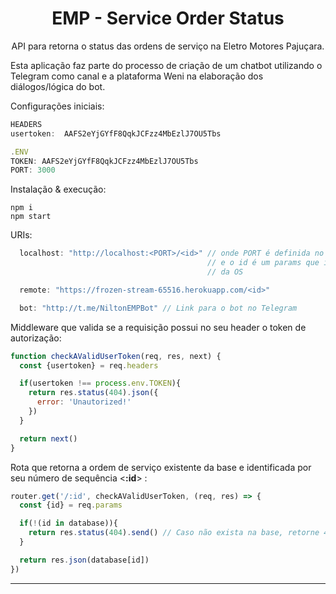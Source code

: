<h1 align="center">EMP - Service Order Status</h1>

<p align="center">API para retorna o status das ordens de serviço na Eletro Motores Pajuçara.</p>

Esta aplicação faz parte do processo de criação de um chatbot utilizando o Telegram como canal e a plataforma Weni na elaboração dos diálogos/lógica do bot.

Configurações iniciais:

```javascript
HEADERS
usertoken:  AAFS2eYjGYfF8QqkJCFzz4MbEzlJ7OU5Tbs

.ENV
TOKEN: AAFS2eYjGYfF8QqkJCFzz4MbEzlJ7OU5Tbs
PORT: 3000
```

Instalação & execução:

```
npm i
npm start
```

URIs:
```javascript
  localhost: "http://localhost:<PORT>/<id>" // onde PORT é definida no .env (opcional)
                                            // e o id é um params que identifica o numero
                                            // da OS

  remote: "https://frozen-stream-65516.herokuapp.com/<id>"

  bot: "http://t.me/NiltonEMPBot" // Link para o bot no Telegram
```

Middleware que valida se a requisição possui no seu header o token de autorização:

```javascript
function checkAValidUserToken(req, res, next) {
  const {usertoken} = req.headers

  if(usertoken !== process.env.TOKEN){
    return res.status(404).json({
      error: 'Unautorized!'
    })
  }

  return next()
}
```

Rota que retorna a ordem de serviço existente da base e identificada por seu número de sequência <**:id**> :

```javascript
router.get('/:id', checkAValidUserToken, (req, res) => {
  const {id} = req.params

  if(!(id in database)){
    return res.status(404).send() // Caso não exista na base, retorne 404(not found)
  }

  return res.json(database[id])
})
```

<hr />


